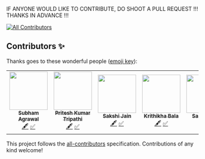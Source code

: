 IF ANYONE WOULD LIKE TO CONTRIBUTE, DO SHOOT A PULL REQUEST !!! THANKS IN ADVANCE !!!
<!-- ALL-CONTRIBUTORS-BADGE:START - Do not remove or modify this section -->
[![All Contributors](https://img.shields.io/badge/all_contributors-7-orange.svg?style=flat-square)](#contributors-)
<!-- ALL-CONTRIBUTORS-BADGE:END -->

## Contributors ✨

Thanks goes to these wonderful people ([emoji key](https://allcontributors.org/docs/en/emoji-key)):

<!-- ALL-CONTRIBUTORS-LIST:START - Do not remove or modify this section -->
<!-- prettier-ignore-start -->
<!-- markdownlint-disable -->
<table>
  <tr>
    <td align="center"><a href="https://github.com/subhamagrawal7"><img src="https://avatars.githubusercontent.com/u/34346812?v=4?s=100" width="100px;" alt=""/><br /><sub><b>Subham Agrawal</b></sub></a><br /><a href="#content-subhamagrawal7" title="Content">🖋</a> <a href="#tutorial-subhamagrawal7" title="Tutorials">✅</a></td>
    <td align="center"><a href="https://github.com/priteshtripathi7"><img src="https://avatars.githubusercontent.com/u/40422870?v=4?s=100" width="100px;" alt=""/><br /><sub><b>Pritesh Kumar Tripathi</b></sub></a><br /><a href="#content-priteshtripathi7" title="Content">🖋</a> <a href="#tutorial-priteshtripathi7" title="Tutorials">✅</a></td>
    <td align="center"><a href="https://github.com/sakshijain009"><img src="https://avatars.githubusercontent.com/u/62885857?v=4?s=100" width="100px;" alt=""/><br /><sub><b>Sakshi Jain</b></sub></a><br /><a href="#content-sakshijain009" title="Content">🖋</a> <a href="#tutorial-sakshijain009" title="Tutorials">✅</a></td>
    <td align="center"><a href="https://github.com/krithikha2001"><img src="https://avatars.githubusercontent.com/u/59526292?v=4?s=100" width="100px;" alt=""/><br /><sub><b>Krithikha Bala</b></sub></a><br /><a href="#content-krithikha2001" title="Content">🖋</a> <a href="#tutorial-krithikha2001" title="Tutorials">✅</a></td>
    <td align="center"><a href="https://twitter.com/Sankirtana212"><img src="https://avatars.githubusercontent.com/u/59257797?v=4?s=100" width="100px;" alt=""/><br /><sub><b>Sankirtana</b></sub></a><br /><a href="#content-geek-2002" title="Content">🖋</a> <a href="#tutorial-geek-2002" title="Tutorials">✅</a></td>
    <td align="center"><a href="https://github.com/Himified"><img src="https://avatars.githubusercontent.com/u/62880286?v=4?s=100" width="100px;" alt=""/><br /><sub><b>Himani Verma</b></sub></a><br /><a href="#content-Himified" title="Content">🖋</a> <a href="#tutorial-Himified" title="Tutorials">✅</a></td>
    <td align="center"><a href="https://github.com/mahitha2001"><img src="https://avatars.githubusercontent.com/u/59527081?v=4?s=100" width="100px;" alt=""/><br /><sub><b>Mahitha Gurrala</b></sub></a><br /><a href="#content-mahitha2001" title="Content">🖋</a> <a href="#tutorial-mahitha2001" title="Tutorials">✅</a></td>
  </tr>
</table>

<!-- markdownlint-restore -->
<!-- prettier-ignore-end -->

<!-- ALL-CONTRIBUTORS-LIST:END -->

This project follows the [all-contributors](https://github.com/all-contributors/all-contributors) specification. Contributions of any kind welcome!
